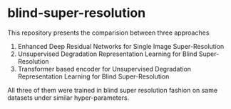 # blind-super-resolution

This repository presents the comparision between three approaches

1. Enhanced Deep Residual Networks for Single Image Super-Resolution
2. Unsupervised Degradation Representation Learning for Blind Super-Resolution 
3. Transformer based encoder for  Unsupervised Degradation Representation Learning for Blind Super-Resolution

All three of them were trained in blind super resolution fashion on same datasets under similar hyper-parameters.
